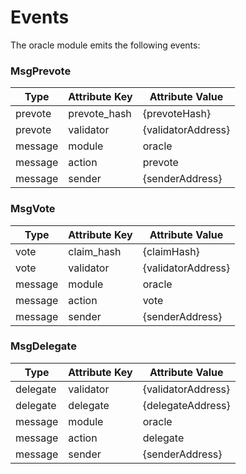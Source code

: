 <!--
order: 4
-->

# Events

The oracle module emits the following events:

### MsgPrevote

| Type    | Attribute Key | Attribute Value    |
| ------- | ------------- | ------------------ |
| prevote | prevote_hash  | {prevoteHash}      |
| prevote | validator     | {validatorAddress} |
| message | module        | oracle             |
| message | action        | prevote            |
| message | sender        | {senderAddress}    |

### MsgVote

| Type    | Attribute Key | Attribute Value    |
| ------- | ------------- | ------------------ |
| vote    | claim_hash    | {claimHash}        |
| vote    | validator     | {validatorAddress} |
| message | module        | oracle             |
| message | action        | vote               |
| message | sender        | {senderAddress}    |

### MsgDelegate

| Type     | Attribute Key | Attribute Value    |
| -------- | ------------- | ------------------ |
| delegate | validator     | {validatorAddress} |
| delegate | delegate      | {delegateAddress}  |
| message  | module        | oracle             |
| message  | action        | delegate           |
| message  | sender        | {senderAddress}    |
